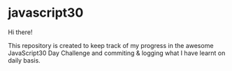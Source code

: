 # javascript30
Hi there!

This repository is created to keep track of my progress in the awesome JavaScript30 Day Challenge 
and commiting & logging what I have learnt on daily basis.

